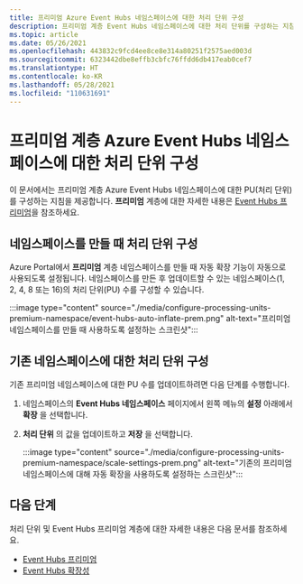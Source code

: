 ```yaml
---
title: 프리미엄 Azure Event Hubs 네임스페이스에 대한 처리 단위 구성
description: 프리미엄 계층 Event Hubs 네임스페이스에 대한 처리 단위를 구성하는 지침을 제공합니다.
ms.topic: article
ms.date: 05/26/2021
ms.openlocfilehash: 443832c9fcd4ee8ce8e314a80251f2575aed003d
ms.sourcegitcommit: 6323442dbe8effb3cbfc76ffdd6db417eab0cef7
ms.translationtype: HT
ms.contentlocale: ko-KR
ms.lasthandoff: 05/28/2021
ms.locfileid: "110631691"
---
```

# <a name="configure-processing-units-for-a-premium-tier-azure-event-hubs-namespace"></a>프리미엄 계층 Azure Event Hubs 네임스페이스에 대한 처리 단위 구성
이 문서에서는 프리미엄 계층 Azure Event Hubs 네임스페이스에 대한 PU(처리 단위)를 구성하는 지침을 제공합니다. **프리미엄** 계층에 대한 자세한 내용은 [Event Hubs 프리미엄](event-hubs-premium-overview.md)을 참조하세요.

## <a name="configure-processing-units-when-creating-a-namespace"></a>네임스페이스를 만들 때 처리 단위 구성
Azure Portal에서 **프리미엄** 계층 네임스페이스를 만들 때 자동 확장 기능이 자동으로 사용되도록 설정됩니다. 네임스페이스를 만든 후 업데이트할 수 있는 네임스페이스(1, 2, 4, 8 또는 16)의 처리 단위(PU) 수를 구성할 수 있습니다. 

:::image type="content" source="./media/configure-processing-units-premium-namespace/event-hubs-auto-inflate-prem.png" alt-text="프리미엄 네임스페이스를 만들 때 사용하도록 설정하는 스크린샷":::

## <a name="configure-processing-units-for-an-existing-namespace"></a>기존 네임스페이스에 대한 처리 단위 구성
기존 프리미엄 네임스페이스에 대한 PU 수를 업데이트하려면 다음 단계를 수행합니다. 

1. 네임스페이스의 **Event Hubs 네임스페이스** 페이지에서 왼쪽 메뉴의 **설정** 아래에서 **확장** 을 선택합니다. 
1. **처리 단위** 의 값을 업데이트하고 **저장** 을 선택합니다. 

    :::image type="content" source="./media/configure-processing-units-premium-namespace/scale-settings-prem.png" alt-text="기존의 프리미엄 네임스페이스에 대해 자동 확장을 사용하도록 설정하는 스크린샷":::

## <a name="next-steps"></a>다음 단계
처리 단위 및 Event Hubs 프리미엄 계층에 대한 자세한 내용은 다음 문서를 참조하세요.

- [Event Hubs 프리미엄](event-hubs-premium-overview.md)
- [Event Hubs 확장성](event-hubs-scalability.md)
